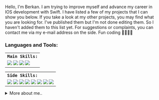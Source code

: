 <br>

Hello, I'm Berkan. I am trying to improve myself and advance my career in IOS development with Swift. I have listed a few of my projects that I can show you below. If you take a look at my other projects, you may find what you are looking for. I've published them but I'm not done editing them. So I haven't added them to this list yet. For suggestions or complaints, you can contact me via my e-mail address on the side. Fun coding 👾👨🏻‍💻

### Languages and Tools:

<div align=left>
<table>
    <tr>
        <td colspan="8">
        <strong><samp>Main Skills:</samp></strong>
        </td>
    </tr>
    <tr>
        <td colspan="8">
        <img src="https://img.icons8.com/color/480/000000/swift.png" width=50></a>
        <img src="https://img.icons8.com/color/480/000000/swiftui.png" width=50></a>
        <img src="https://img.icons8.com/color/480/000000/xcode.png" width=50></a>
        <img src="https://img.icons8.com/color/480/000000/amazon.png" width=50></a>  
        </td>
    </tr>
</table>

<div align=left>
<table>
    <tr>
        <td colspan="8">
        <strong><samp>Side Skills:</samp></strong>
        </td>
    </tr>
        <tr>
        <td colspan="8">
        <img src="https://img.icons8.com/color/480/000000/firebase.png" width=50></a>
        <img src="https://img.icons8.com/color/480/000000/figma.png" width=50></a>
        <img src="https://img.icons8.com/color/480/000000/git.png" width=50></a>
        <img src="https://img.icons8.com/color/480/000000/javascript.png" width=50></a>
        <img src="https://raw.githubusercontent.com/danielcranney/readme-generator/main/public/icons/skills/ruby-colored.svg" width=40></a>
        <img src="https://img.icons8.com/color/480/000000/html-5.png" width=50></a>
        <img src="https://img.icons8.com/color/480/000000/css3.png" width=50></a>
        <img src="https://img.icons8.com/color/480/000000/bootstrap.png" width=50></a>
        </td>
    </tr>
</table>

<details><br>
  <summary>More about me..</summary>
  

![](https://github-readme-stats.vercel.app/api?username=berkangzgn&theme=slateorange&hide_border=true&include_all_commits=false&count_private=false)
![](https://github-readme-streak-stats.herokuapp.com/?user=berkangzgn&theme=slateorange&hide_border=true)<br/>


<div>
    <h2 align=center> My Featured Applications </h2>
</div>

<div align=center>
  <a href="https://github.com/berkangzgn/LuckWheel_Swift"><img width=150 src="https://github.com/berkangzgn/LuckWheel_Swift/blob/main/Images/LuckyWheelSR.gif"></a>
  <a href="https://github.com/berkangzgn/VeroDS"><img width=150 src="https://github.com/berkangzgn/VeroDS/blob/main/Images/VeroDS.gif"></a>
  <a href="https://github.com/berkangzgn/PhotoMobileApp"><img width=150 src="https://github.com/berkangzgn/PhotoMobileApp/blob/main/Images/homepage.png"></a>
  <a href="https://github.com/berkangzgn/UcuzaBiletSC"><img width=150 src="https://github.com/berkangzgn/UcuzaBiletSC/blob/main/Images/app.png"></a>
</div>
 
---

  <br/>

  <img src="https://komarev.com/ghpvc/?username=berkangzgn" />
</details>

